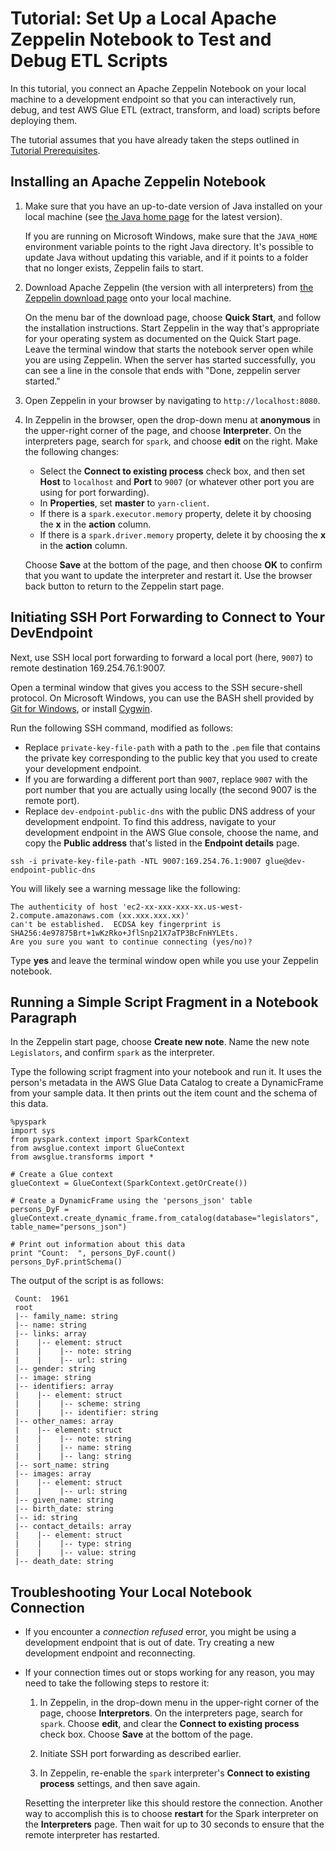 # Tutorial: Set Up a Local Apache Zeppelin Notebook to Test and Debug ETL Scripts<a name="dev-endpoint-tutorial-local-notebook"></a>

In this tutorial, you connect an Apache Zeppelin Notebook on your local machine to a development endpoint so that you can interactively run, debug, and test AWS Glue ETL \(extract, transform, and load\) scripts before deploying them\.

The tutorial assumes that you have already taken the steps outlined in [Tutorial Prerequisites](dev-endpoint-tutorial-prerequisites.md)\.

## Installing an Apache Zeppelin Notebook<a name="dev-endpoint-tutorial-local-notebook-zeppelin"></a>

1. Make sure that you have an up\-to\-date version of Java installed on your local machine \(see [the Java home page](https://www.java.com/en/) for the latest version\)\.

   If you are running on Microsoft Windows, make sure that the `JAVA_HOME` environment variable points to the right Java directory\. It's possible to update Java without updating this variable, and if it points to a folder that no longer exists, Zeppelin fails to start\.

1. Download Apache Zeppelin \(the version with all interpreters\) from [the Zeppelin download page](http://zeppelin.apache.org/download.html) onto your local machine\. 

   On the menu bar of the download page, choose **Quick Start**, and follow the installation instructions\. Start Zeppelin in the way that's appropriate for your operating system as documented on the Quick Start page\. Leave the terminal window that starts the notebook server open while you are using Zeppelin\. When the server has started successfully, you can see a line in the console that ends with "Done, zeppelin server started\." 

1. Open Zeppelin in your browser by navigating to `http://localhost:8080`\.

1. In Zeppelin in the browser, open the drop\-down menu at **anonymous** in the upper\-right corner of the page, and choose **Interpreter**\. On the interpreters page, search for `spark`, and choose **edit** on the right\. Make the following changes:
   + Select the **Connect to existing process** check box, and then set **Host** to `localhost` and **Port** to `9007` \(or whatever other port you are using for port forwarding\)\.
   + In **Properties**, set **master** to `yarn-client`\.
   + If there is a `spark.executor.memory` property, delete it by choosing the **x** in the **action** column\.
   + If there is a `spark.driver.memory` property, delete it by choosing the **x** in the **action** column\.

   Choose **Save** at the bottom of the page, and then choose **OK** to confirm that you want to update the interpreter and restart it\. Use the browser back button to return to the Zeppelin start page\.

## Initiating SSH Port Forwarding to Connect to Your DevEndpoint<a name="dev-endpoint-tutorial-local-notebook-port-forward"></a>

Next, use SSH local port forwarding to forward a local port \(here, `9007`\) to remote destination 169\.254\.76\.1:9007\.

Open a terminal window that gives you access to the SSH secure\-shell protocol\. On Microsoft Windows, you can use the BASH shell provided by [Git for Windows](https://git-scm.com/downloads), or install [Cygwin](https://www.cygwin.com/)\.

Run the following SSH command, modified as follows:
+ Replace `private-key-file-path` with a path to the `.pem` file that contains the private key corresponding to the public key that you used to create your development endpoint\.
+ If you are forwarding a different port than `9007`, replace `9007` with the port number that you are actually using locally \(the second 9007 is the remote port\)\.
+ Replace `dev-endpoint-public-dns` with the public DNS address of your development endpoint\. To find this address, navigate to your development endpoint in the AWS Glue console, choose the name, and copy the **Public address** that's listed in the **Endpoint details** page\.

```
ssh -i private-key-file-path -NTL 9007:169.254.76.1:9007 glue@dev-endpoint-public-dns
```

You will likely see a warning message like the following:

```
The authenticity of host 'ec2-xx-xxx-xxx-xx.us-west-2.compute.amazonaws.com (xx.xxx.xxx.xx)'
can't be established.  ECDSA key fingerprint is SHA256:4e97875Brt+1wKzRko+JflSnp21X7aTP3BcFnHYLEts.
Are you sure you want to continue connecting (yes/no)?
```

Type **yes** and leave the terminal window open while you use your Zeppelin notebook\. 

## Running a Simple Script Fragment in a Notebook Paragraph<a name="dev-endpoint-tutorial-local-notebook-list-schema"></a>

In the Zeppelin start page, choose **Create new note**\. Name the new note `Legislators`, and confirm `spark` as the interpreter\.

Type the following script fragment into your notebook and run it\. It uses the person's metadata in the AWS Glue Data Catalog to create a DynamicFrame from your sample data\. It then prints out the item count and the schema of this data\.

```
%pyspark
import sys
from pyspark.context import SparkContext
from awsglue.context import GlueContext
from awsglue.transforms import *

# Create a Glue context
glueContext = GlueContext(SparkContext.getOrCreate())

# Create a DynamicFrame using the 'persons_json' table
persons_DyF = glueContext.create_dynamic_frame.from_catalog(database="legislators", table_name="persons_json")

# Print out information about this data
print "Count:  ", persons_DyF.count()
persons_DyF.printSchema()
```

The output of the script is as follows:

```
 Count:  1961
 root
 |-- family_name: string
 |-- name: string
 |-- links: array
 |    |-- element: struct
 |    |    |-- note: string
 |    |    |-- url: string
 |-- gender: string
 |-- image: string
 |-- identifiers: array
 |    |-- element: struct
 |    |    |-- scheme: string
 |    |    |-- identifier: string
 |-- other_names: array
 |    |-- element: struct
 |    |    |-- note: string
 |    |    |-- name: string
 |    |    |-- lang: string
 |-- sort_name: string
 |-- images: array
 |    |-- element: struct
 |    |    |-- url: string
 |-- given_name: string
 |-- birth_date: string
 |-- id: string
 |-- contact_details: array
 |    |-- element: struct
 |    |    |-- type: string
 |    |    |-- value: string
 |-- death_date: string
```

## Troubleshooting Your Local Notebook Connection<a name="dev-endpoint-tutorial-local-notebook-troubleshooting"></a>
+ If you encounter a *connection refused* error, you might be using a development endpoint that is out of date\. Try creating a new development endpoint and reconnecting\.
+ If your connection times out or stops working for any reason, you may need to take the following steps to restore it:

  1. In Zeppelin, in the drop\-down menu in the upper\-right corner of the page, choose **Interpretors**\. On the interpreters page, search for `spark`\. Choose **edit**, and clear the **Connect to existing process** check box\. Choose **Save** at the bottom of the page\.

  1. Initiate SSH port forwarding as described earlier\.

  1. In Zeppelin, re\-enable the `spark` interpreter's **Connect to existing process** settings, and then save again\.

  Resetting the interpreter like this should restore the connection\. Another way to accomplish this is to choose **restart** for the Spark interpreter on the **Interpreters** page\. Then wait for up to 30 seconds to ensure that the remote interpreter has restarted\.